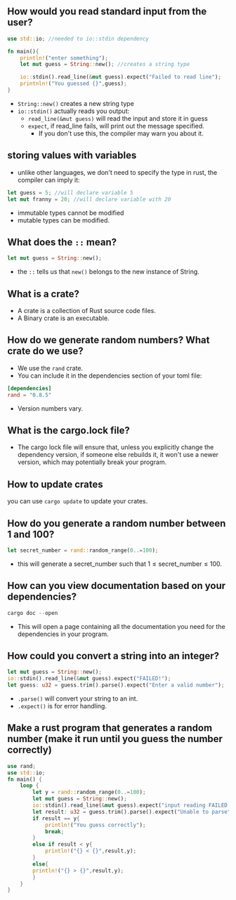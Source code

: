 ## How would you read standard input from the user?

```rs
use std::io; //needed to io::stdin dependency

fn main(){
    println!("enter something");
    let mut guess = String::new(); //creates a string type

    io::stdin().read_line(&mut guess).expect("Failed to read line");
    printnln!("You guessed {}",guess);
}
```
- ```String::new()``` creates a new string type
- ```io::stdin()``` actually reads you output:
    - ```read_line(&mut guess)``` will read the input and store it in guess
    - ```expect```, if read_line fails, will print out the message specified.
        - If you don't use this, the compiler may warn you about it.

## storing values with variables

- unlike other languages, we don't need to specify the type in rust, the compiler can imply it:

```rs
let guess = 5; //will declare variable 5
let mut franny = 20; //will declare variable with 20
```
- immutable types cannot be modified
- mutable types can be modified.

## What does the ``::`` mean?

```rs
let mut guess = String::new();
```

- the ``::`` tells us that ``new()`` belongs to the new instance of String.

## What is a crate?

- A crate is a collection of Rust source code files.
- A Binary crate is an executable.

## How do we generate random numbers? What crate do we use?

- We use the ``rand`` crate.
- You can include it in the dependencies section of your toml file:

```toml
[dependencies]
rand = "0.8.5"
```

- Version numbers vary.

## What is the cargo.lock file?

- The cargo lock file will ensure that, unless you explicitly change the dependency version, if someone else rebuilds it, it won't use a newer version, which may potentially break your program.

## How to update crates

you can use ```cargo update``` to update your crates.

## How do you generate a random number between 1 and 100?

```rs
let secret_number = rand::random_range(0..=100);
```

- this will generate a secret_number such that $1 \leq \text{secret_number} \leq 100$.

## How can you view documentation based on your dependencies?

```rs
cargo doc --open
```

- This will open a page containing all the documentation you need for the dependencies in your program.

## How could you convert a string into an integer?

```rs
let mut guess = String::new();
io::stdin().read_line(&mut guess).expect("FAILED!");
let guess: u32 = guess.trim().parse().expect("Enter a valid number");
```

- ```.parse()``` will convert your string to an int.
- ```.expect()``` is for error handling.

## Make a rust program that generates a random number (make it run until you guess the number correctly)

```rs
use rand;
use std::io;
fn main() {
    loop {
        let y = rand::random_range(0..=100);
        let mut guess = String::new();
        io::stdin().read_line(&mut guess).expect("input reading FAILED!");
        let result: u32 = guess.trim().parse().expect("Unable to parse");
        if result == y{
            println!("You guess correctly");
            break;
        }
        else if result < y{
            println!("{} < {}",result,y);
        }
        else{
        println!("{} > {}",result,y);
        }
    }
}
```